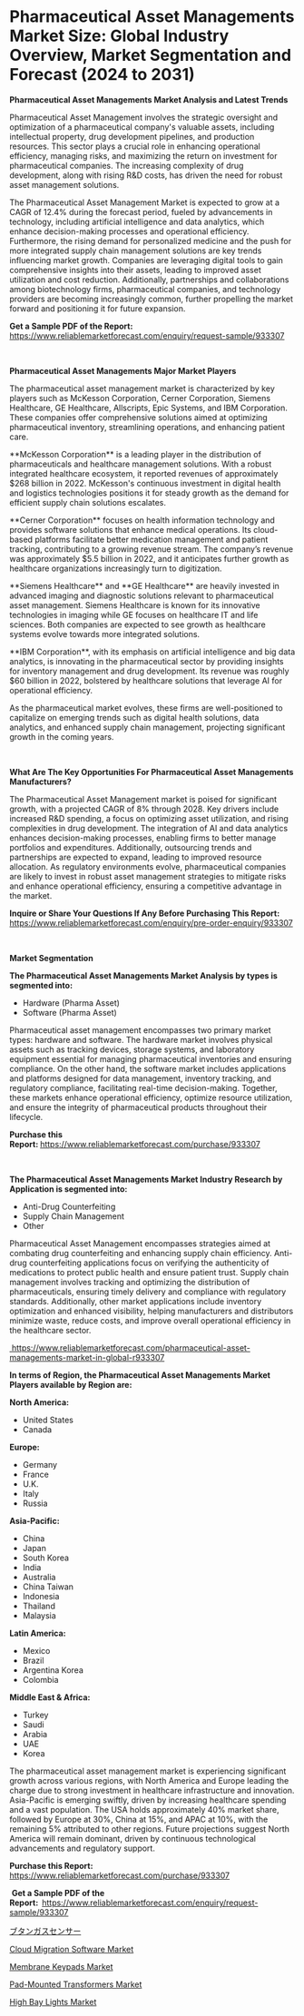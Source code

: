 <p><h1>Pharmaceutical Asset Managements Market Size: Global Industry Overview, Market Segmentation and Forecast (2024 to 2031)</h1></p><p><strong>Pharmaceutical Asset Managements Market Analysis and Latest Trends</strong></p>
<p><p>Pharmaceutical Asset Management involves the strategic oversight and optimization of a pharmaceutical company's valuable assets, including intellectual property, drug development pipelines, and production resources. This sector plays a crucial role in enhancing operational efficiency, managing risks, and maximizing the return on investment for pharmaceutical companies. The increasing complexity of drug development, along with rising R&D costs, has driven the need for robust asset management solutions.</p><p>The Pharmaceutical Asset Management Market is expected to grow at a CAGR of 12.4% during the forecast period, fueled by advancements in technology, including artificial intelligence and data analytics, which enhance decision-making processes and operational efficiency. Furthermore, the rising demand for personalized medicine and the push for more integrated supply chain management solutions are key trends influencing market growth. Companies are leveraging digital tools to gain comprehensive insights into their assets, leading to improved asset utilization and cost reduction. Additionally, partnerships and collaborations among biotechnology firms, pharmaceutical companies, and technology providers are becoming increasingly common, further propelling the market forward and positioning it for future expansion.</p></p>
<p><strong>Get a Sample PDF of the Report:&nbsp;</strong> <a href="https://www.reliablemarketforecast.com/enquiry/request-sample/933307?utm_campaign=1082&utm_medium=2&utm_source=Github&utm_content=ia&utm_term=03122024&utm_id=pharmaceutical-asset-managements">https://www.reliablemarketforecast.com/enquiry/request-sample/933307</a></p>
<p>&nbsp;</p>
<p><strong>Pharmaceutical Asset Managements Major Market Players</strong></p>
<p><p>The pharmaceutical asset management market is characterized by key players such as McKesson Corporation, Cerner Corporation, Siemens Healthcare, GE Healthcare, Allscripts, Epic Systems, and IBM Corporation. These companies offer comprehensive solutions aimed at optimizing pharmaceutical inventory, streamlining operations, and enhancing patient care.</p><p>**McKesson Corporation** is a leading player in the distribution of pharmaceuticals and healthcare management solutions. With a robust integrated healthcare ecosystem, it reported revenues of approximately $268 billion in 2022. McKesson's continuous investment in digital health and logistics technologies positions it for steady growth as the demand for efficient supply chain solutions escalates.</p><p>**Cerner Corporation** focuses on health information technology and provides software solutions that enhance medical operations. Its cloud-based platforms facilitate better medication management and patient tracking, contributing to a growing revenue stream. The company’s revenue was approximately $5.5 billion in 2022, and it anticipates further growth as healthcare organizations increasingly turn to digitization.</p><p>**Siemens Healthcare** and **GE Healthcare** are heavily invested in advanced imaging and diagnostic solutions relevant to pharmaceutical asset management. Siemens Healthcare is known for its innovative technologies in imaging while GE focuses on healthcare IT and life sciences. Both companies are expected to see growth as healthcare systems evolve towards more integrated solutions.</p><p>**IBM Corporation**, with its emphasis on artificial intelligence and big data analytics, is innovating in the pharmaceutical sector by providing insights for inventory management and drug development. Its revenue was roughly $60 billion in 2022, bolstered by healthcare solutions that leverage AI for operational efficiency.</p><p>As the pharmaceutical market evolves, these firms are well-positioned to capitalize on emerging trends such as digital health solutions, data analytics, and enhanced supply chain management, projecting significant growth in the coming years.</p></p>
<p>&nbsp;</p>
<p><strong>What Are The Key Opportunities For Pharmaceutical Asset Managements Manufacturers?</strong></p>
<p><p>The Pharmaceutical Asset Management market is poised for significant growth, with a projected CAGR of 8% through 2028. Key drivers include increased R&D spending, a focus on optimizing asset utilization, and rising complexities in drug development. The integration of AI and data analytics enhances decision-making processes, enabling firms to better manage portfolios and expenditures. Additionally, outsourcing trends and partnerships are expected to expand, leading to improved resource allocation. As regulatory environments evolve, pharmaceutical companies are likely to invest in robust asset management strategies to mitigate risks and enhance operational efficiency, ensuring a competitive advantage in the market.</p></p>
<p><strong>Inquire or Share Your Questions If Any Before Purchasing This Report:</strong> <a href="https://www.reliablemarketforecast.com/enquiry/pre-order-enquiry/933307?utm_campaign=1082&utm_medium=2&utm_source=Github&utm_content=ia&utm_term=03122024&utm_id=pharmaceutical-asset-managements">https://www.reliablemarketforecast.com/enquiry/pre-order-enquiry/933307</a></p>
<p>&nbsp;</p>
<p><strong>Market Segmentation</strong></p>
<p><strong>The Pharmaceutical Asset Managements Market Analysis by types is segmented into:</strong></p>
<p><ul><li>Hardware (Pharma Asset)</li><li>Software (Pharma Asset)</li></ul></p>
<p><p>Pharmaceutical asset management encompasses two primary market types: hardware and software. The hardware market involves physical assets such as tracking devices, storage systems, and laboratory equipment essential for managing pharmaceutical inventories and ensuring compliance. On the other hand, the software market includes applications and platforms designed for data management, inventory tracking, and regulatory compliance, facilitating real-time decision-making. Together, these markets enhance operational efficiency, optimize resource utilization, and ensure the integrity of pharmaceutical products throughout their lifecycle.</p></p>
<p><strong>Purchase this Report:&nbsp;</strong><a href="https://www.reliablemarketforecast.com/purchase/933307?utm_campaign=1082&utm_medium=2&utm_source=Github&utm_content=ia&utm_term=03122024&utm_id=pharmaceutical-asset-managements">https://www.reliablemarketforecast.com/purchase/933307</a></p>
<p>&nbsp;</p>
<p><strong>The Pharmaceutical Asset Managements Market Industry Research by Application is segmented into:</strong></p>
<p><ul><li>Anti-Drug Counterfeiting</li><li>Supply Chain Management</li><li>Other</li></ul></p>
<p><p>Pharmaceutical Asset Management encompasses strategies aimed at combating drug counterfeiting and enhancing supply chain efficiency. Anti-drug counterfeiting applications focus on verifying the authenticity of medications to protect public health and ensure patient trust. Supply chain management involves tracking and optimizing the distribution of pharmaceuticals, ensuring timely delivery and compliance with regulatory standards. Additionally, other market applications include inventory optimization and enhanced visibility, helping manufacturers and distributors minimize waste, reduce costs, and improve overall operational efficiency in the healthcare sector.</p></p>
<p><a href="https://www.reliablemarketforecast.com/pharmaceutical-asset-managements-market-in-global-r933307?utm_campaign=1082&utm_medium=2&utm_source=Github&utm_content=ia&utm_term=03122024&utm_id=pharmaceutical-asset-managements">&nbsp;https://www.reliablemarketforecast.com/pharmaceutical-asset-managements-market-in-global-r933307</a></p>
<p><strong>In terms of Region, the Pharmaceutical Asset Managements Market Players available by Region are:</strong></p>
<p>
    <p> <strong> North America: </strong>
        <ul>
            <li>United States</li>
            <li>Canada</li>
        </ul>
        </p> 
    <p> <strong> Europe: </strong>
        <ul>
            <li>Germany</li>
            <li>France</li>
            <li>U.K.</li>
            <li>Italy</li>
            <li>Russia</li>
        </ul>
        </p> 
    <p> <strong> Asia-Pacific: </strong>
        <ul>
            <li>China</li>
            <li>Japan</li>
            <li>South Korea</li>
            <li>India</li>
            <li>Australia</li>
            <li>China Taiwan</li>
            <li>Indonesia</li>
            <li>Thailand</li>
            <li>Malaysia</li>
        </ul>
        </p> 
    <p> <strong> Latin America: </strong>
        <ul>
            <li>Mexico</li>
            <li>Brazil</li>
            <li>Argentina Korea</li>
            <li>Colombia</li>
        </ul>
        </p> 
    <p> <strong> Middle East & Africa: </strong>
        <ul>
            <li>Turkey</li>
            <li>Saudi</li>
            <li>Arabia</li>
            <li>UAE</li>
            <li>Korea</li>
        </ul>
    </p>
    </p>
<p><p>The pharmaceutical asset management market is experiencing significant growth across various regions, with North America and Europe leading the charge due to strong investment in healthcare infrastructure and innovation. Asia-Pacific is emerging swiftly, driven by increasing healthcare spending and a vast population. The USA holds approximately 40% market share, followed by Europe at 30%, China at 15%, and APAC at 10%, with the remaining 5% attributed to other regions. Future projections suggest North America will remain dominant, driven by continuous technological advancements and regulatory support.</p></p>
<p><strong>Purchase this Report: </strong><a href="https://www.reliablemarketforecast.com/purchase/933307?utm_campaign=1082&utm_medium=2&utm_source=Github&utm_content=ia&utm_term=03122024&utm_id=pharmaceutical-asset-managements">https://www.reliablemarketforecast.com/purchase/933307</a></p>
<p>&nbsp;<strong>Get a Sample PDF of the Report:&nbsp;&nbsp;</strong><a href="https://www.reliablemarketforecast.com/enquiry/request-sample/933307?utm_campaign=1082&utm_medium=2&utm_source=Github&utm_content=ia&utm_term=03122024&utm_id=pharmaceutical-asset-managements">https://www.reliablemarketforecast.com/enquiry/request-sample/933307</a></p>
<p><strong></strong></p>
<p><p><a href="https://github.com/lababdou/Market-Research-Report-List-6/blob/main/884724026530.md?utm_campaign=1082&utm_medium=2&utm_source=Github&utm_content=ia&utm_term=03122024&utm_id=pharmaceutical-asset-managements">ブタンガスセンサー</a></p><p><a href="https://www.linkedin.com/pulse/future-cloud-migration-software-market-growth-potential-size-jtjme?utm_campaign=1082&utm_medium=2&utm_source=Github&utm_content=ia&utm_term=03122024&utm_id=pharmaceutical-asset-managements">Cloud Migration Software Market</a></p><p><a href="https://issuu.com/reportprime-2/docs/membrane-keypads-market-size-2030.pptx?utm_campaign=1082&utm_medium=2&utm_source=Github&utm_content=ia&utm_term=03122024&utm_id=pharmaceutical-asset-managements">Membrane Keypads Market</a></p><p><a href="https://github.com/NorbertYates/Market-Research-Report-List-7/blob/main/pad-mounted-transformers-market.md?utm_campaign=1082&utm_medium=2&utm_source=Github&utm_content=ia&utm_term=03122024&utm_id=pharmaceutical-asset-managements">Pad-Mounted Transformers Market</a></p><p><a href="https://issuu.com/reportprime-2/docs/high-bay-lights-market-size-2030.pptx?utm_campaign=1082&utm_medium=2&utm_source=Github&utm_content=ia&utm_term=03122024&utm_id=pharmaceutical-asset-managements">High Bay Lights Market</a></p></p>